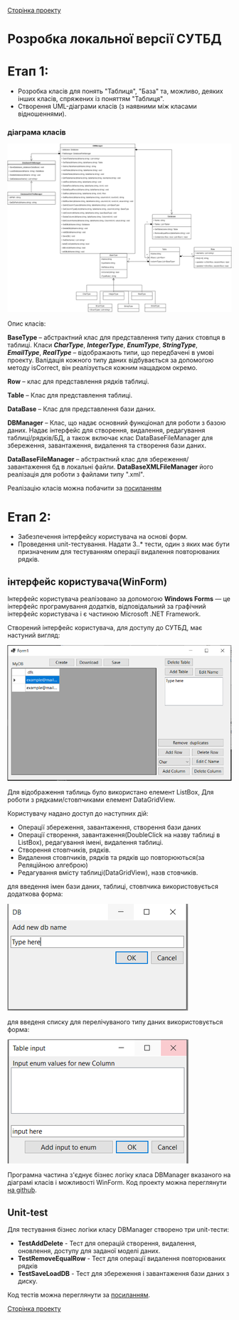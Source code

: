 [Сторінка проекту](https://github.com/Forgefill/TTP-41_IT_Course_Project)

# Розробка локальної версії СУТБД

# Етап 1: 

* Розробка класів для понять "Таблиця", "База" та, можливо, деяких інших класів, спряжених із поняттям "Таблиця".
* Створення UML-діаграми класів (з наявними між класами відношеннями).

### діаграма класів

![class diagram](	../img/ClassDiagramStage1.png)

Опис класів:

**BaseType** – абстрактний клас для представлення типу даних стовпця в таблиці. Класи _**CharType**_, _**IntegerType**_, _**EnumType**_, _**StringType**_, _**EmailType**_, _**RealType**_ – відображають типи, що передбачені в умові проекту. Валідація кожного типу даних відбувається за допомогою методу isCorrect, він реалізується кожним нащадком окремо.

**Row** – клас для представлення рядків таблиці.

**Table** – Клас для представлення таблиці.

**DataBase** – Клас для представлення бази даних.

**DBManager** – Клас, що надає основний функціонал для роботи з базою даних. Надає інтерфейс для створення, видалення, редагування таблиці/рядків/БД, а також включає клас DataBaseFileManager для збереження, завантаження, видалення та створення бази даних.

**DataBaseFileManager** – абстрактний клас для збереження/завантаження бд в локальні файли. **DataBaseXMLFileManager** його реалізація для роботи з файлами типу ".xml".

Реалізацію класів можна побачити за [посиланням](https://github.com/Forgefill/TTP-41_IT_Course_Project/tree/master/DAL)

# Етап 2: 

* Забезпечення інтерфейсу користувача на основі форм.
* Проведення unit-тестування. Надати 3..* тести, один з яких має бути призначеним для тестуванням операції видалення повторюваних рядків.

## інтерфейс користувача(WinForm)

Інтерфейс користувача реалізовано за допомогою **Windows Forms** — це інтерфейс програмування додатків, відповідальний за графічний інтерфейс користувача і є частиною Microsoft .NET Framework.

Створений інтерфейс користувача, для доступу до СУТБД, має настуний вигляд:

![winform](	../img/WinFormStage2.PNG)

Для відображення таблиць було використано елемент ListBox, Для роботи з рядками/стовпчиками елемент DataGridView.

Користувачу надано доступ до наступних дій:
* Операції збереження, завантаження, створення бази даних
* Операції створення, завантаження(DoubleClick на назву таблиці в ListBox), редагування імені, видалення таблиці.
* Створення стовпчиків, рядків.
* Видалення стовпчиків, рядків та рядків що повторюються(за Реляційною алгеброю)
* Редагування вмісту таблиці(DataGridView), назв стовчиків.

для введення імен бази даних, таблиці, стовпчика використовується додаткова форма:

![winform](	../img/InputForm.png)

для введеня списку для перелічуваного типу даних використовується форма:

![winform](	../img/EnumInputForm.png)

Програмна частина з'єднує бізнес логіку класа DBManager вказаного на діаграмі класів і можливості WinForm. 
Код проекту можна переглянути [на github](https://github.com/Forgefill/TTP-41_IT_Course_Project/blob/master/LocalDB/Form1.cs).
## Unit-test

Для тестування бізнес логіки класу DBManager створено три unit-тести:

* **TestAddDelete** - Тест для операцій створення, видалення, оновлення, доступу для заданої моделі даних.
* **TestRemoveEqualRow** - Тест для операції видалення повторюваних рядків
* **TestSaveLoadDB** - Тест для збереження і завантаження бази даних з диску.

Код тестів можна переглянути за [посиланням](https://github.com/Forgefill/TTP-41_IT_Course_Project/blob/master/DBTest/UnitTest1.cs).

[Сторінка проекту](https://github.com/Forgefill/TTP-41_IT_Course_Project)

